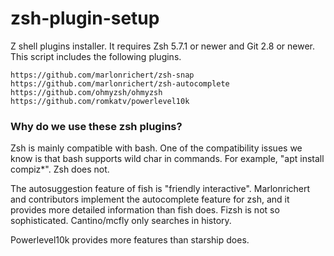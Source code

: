# zsh-plugin-setup
 Z shell plugins installer. It requires Zsh 5.7.1 or newer and Git 2.8 or newer. This script includes the following plugins.

    https://github.com/marlonrichert/zsh-snap
    https://github.com/marlonrichert/zsh-autocomplete
    https://github.com/ohmyzsh/ohmyzsh
    https://github.com/romkatv/powerlevel10k

### Why do we use these zsh plugins?
Zsh is mainly compatible with bash. One of the compatibility issues we know is that bash supports wild char in commands. For example, "apt install compiz*". Zsh does not. 

The autosuggestion feature of fish is "friendly interactive". Marlonrichert and contributors implement the autocomplete feature for zsh, and it provides more detailed information than fish does. Fizsh is not so sophisticated. Cantino/mcfly only searches in history.

Powerlevel10k provides more features than starship does.
